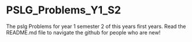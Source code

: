 # PSLG_Problems_Y1_S2
The pslg Problems for year 1 semester 2 of this years first years. Read the README.md file to navigate the github for people who are new!
